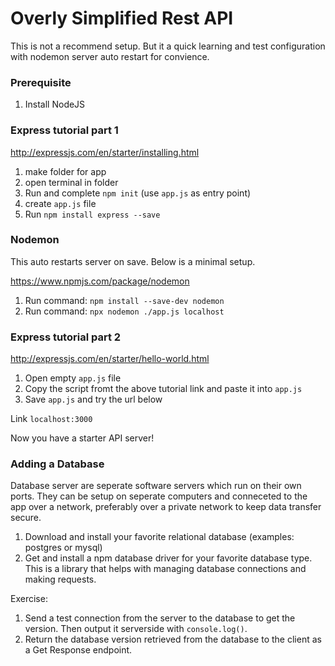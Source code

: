 # Overly Simplified Rest API
This is not a recommend setup. But it a quick learning and test configuration with nodemon server auto restart for convience. 
### Prerequisite
1. Install NodeJS

### Express tutorial part 1
http://expressjs.com/en/starter/installing.html

1. make folder for app
1. open terminal in folder
1. Run and complete `npm init` (use `app.js` as entry point)
1. create `app.js` file
1. Run `npm install express --save`

### Nodemon

This auto restarts server on save. Below is a minimal setup.

https://www.npmjs.com/package/nodemon
1. Run command: `npm install --save-dev nodemon`
1. Run command: `npx nodemon ./app.js localhost`

### Express tutorial part 2
http://expressjs.com/en/starter/hello-world.html

1. Open empty `app.js` file
1. Copy the script fromt the above tutorial link and paste it into `app.js` 
1. Save `app.js` and try the url below

Link `localhost:3000`

Now you have a starter API server!

### Adding a Database
Database server are seperate software servers which run on their own ports. They can be setup on seperate computers and conneceted to the app over a network, preferably over a private network to keep data transfer secure.
1. Download and install your favorite relational database (examples: postgres or mysql)
1. Get and install a npm database driver for your favorite database type. This is a library that helps with managing database connections and making requests.

Exercise:
1. Send a test connection from the server to the database to get the version. Then output it serverside with `console.log()`.
1. Return the database version retrieved from the database to the client as a Get Response endpoint.